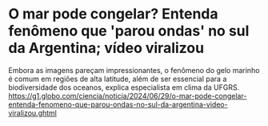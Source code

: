 # O mar pode congelar? Entenda fenômeno que 'parou ondas' no sul da Argentina; vídeo viralizou
Embora as imagens pareçam impressionantes, o fenômeno do gelo marinho é comum em regiões de alta latitude, além de ser essencial para a biodiversidade dos oceanos, explica especialista em clima da UFGRS.
https://g1.globo.com/ciencia/noticia/2024/06/29/o-mar-pode-congelar-entenda-fenomeno-que-parou-ondas-no-sul-da-argentina-video-viralizou.ghtml

